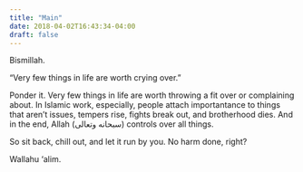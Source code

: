 ```yaml
---
title: "Main"
date: 2018-04-02T16:43:34-04:00
draft: false
---
```


Bismillah.

<p class="gem">
  &#8220;Very few things in life are worth crying over.&#8221;
</p>

Ponder it. Very few things in life are worth throwing a fit over or complaining about. In Islamic work, especially, people attach importantance to things that aren&#8217;t issues, tempers rise, fights break out, and brotherhood dies. And in the end, Allah (سبحانه وتعالى) controls over all things.

So sit back, chill out, and let it run by you. No harm done, right?

Wallahu &#8216;alim.